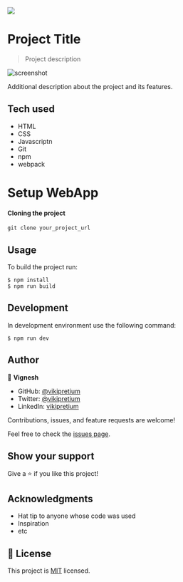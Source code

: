 ![](https://img.shields.io/badge/Microverse-blueviolet)

# Project Title

> Project description

![screenshot]()

Additional description about the project and its features.

## Tech used

- HTML
- CSS
- Javascriptn
- Git
- npm
- webpack

# Setup WebApp

#### Cloning the project

```
git clone your_project_url
```

## Usage

To build the project run:

```
$ npm install
$ npm run build
```

## Development

In development environment use the following command:

```
$ npm run dev
```

## Author

👤 **Vignesh**

- GitHub: [@vikipretium](https://github.com/vikipretium)
- Twitter: [@vikipretium](https://twitter.com/vikipretium)
- LinkedIn: [vikipretium](https://linkedin.com/in/vikipretium)

Contributions, issues, and feature requests are welcome!

Feel free to check the [issues page](../../issues/).

## Show your support

Give a ⭐️ if you like this project!

## Acknowledgments

- Hat tip to anyone whose code was used
- Inspiration
- etc

## 📝 License

This project is [MIT](./MIT.md) licensed.
